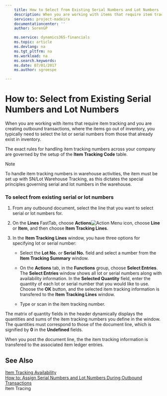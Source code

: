 ```yaml
---
    title: How to Select from Existing Serial Numbers and Lot Numbers | Microsoft Docs
    description: When you are working with items that require item tracking and you are creating outbound transactions, where the items go out of inventory, you typically need to select the lot or serial numbers from those that already exist in inventory.
    services: project-madeira
    documentationcenter: ''
    author: SorenGP

    ms.service: dynamics365-financials
    ms.topic: article
    ms.devlang: na
    ms.tgt_pltfrm: na
    ms.workload: na
    ms.search.keywords:
    ms.date: 07/01/2017
    ms.author: sgroespe

---
```

# How to: Select from Existing Serial Numbers and Lot Numbers
When you are working with items that require item tracking and you are creating outbound transactions, where the items go out of inventory, you typically need to select the lot or serial numbers from those that already exist in inventory.  
  
 The exact rules for handling item tracking numbers across your company are governed by the setup of the **Item Tracking Code** table.  
  
> [!NOTE]  
>  To handle item tracking numbers in warehouse activities, the item must be set up with SN/Lot Warehouse Tracking, as this dictates the special principles governing serial and lot numbers in the warehouse.  
  
### To select from existing serial or lot numbers  
  
1.  From any outbound document, select the line that you want to select serial or lot numbers for.  
  
2.  On the **Lines** FastTab, choose **Actions**![Action Menu icon](../media/actionmenuicon.png "actionMenuIcon"), choose **Line** or **Item**, and then choose **Item Tracking Lines**.  
  
3.  In the **Item Tracking Lines** window, you have three options for specifying lot or serial number:  
  
    -   Select the **Lot No.** or **Serial No.** field and select a number from the **Item Tracking Summary** window.  
  
    -   On the **Actions** tab, in the **Functions** group, choose **Select Entries**. The **Select Entries** window shows all lot or serial numbers along with availability information. In the **Selected Quantity** field, enter the quantity of each lot or serial number that you would like to use.   
        Choose the **OK** button, and the selected item tracking information is transfered to the **Item Tracking Lines** window.  
  
    -   Type or scan in the item tracking number.  
  
 The matrix of quantity fields in the header dynamically displays the quantities and sums of the item tracking numbers you define in the window. The quantities must correspond to those of the document line, which is signified by **0** in the **Undefined** fields.  
  
 When you post the document line, the the item tracking information is transfered to the associated item ledger entries.  
  
## See Also  
 [Item Tracking Availability](../item-tracking-availability.md)   
 [How to: Assign Serial Numbers and Lot Numbers During Outbound Transactions](../how-to-assign-serial-numbers-and-lot-numbers-during-outbound-transactions.md)   
 Item Tracing